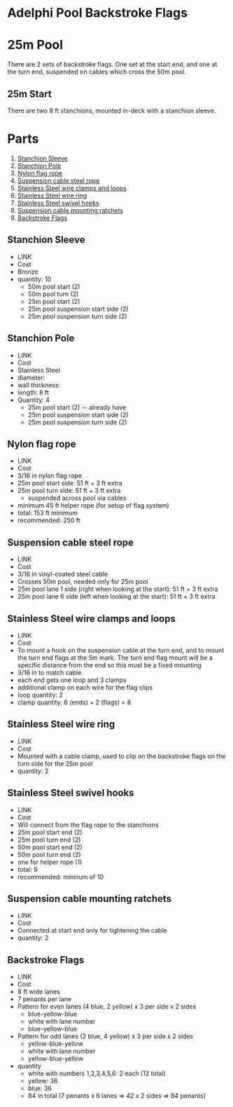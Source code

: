 # Adelphi Pool Backstroke Flags

# 25m Pool

There are 2 sets of backstroke flags. One set at the start end, and one at the turn end,
suspended on cables which cross the 50m pool.

## 25m Start

There are two 8 ft stanchions, mounted in-deck with a stanchion sleeve.

# Parts

1. [Stanchion Sleeve](#stanchion-sleeve)
1. [Stanchion Pole](#stanchion-pole)
1. [Nylon flag rope](#nylon-flag-rope)
1. [Suspension cable steel rope](#suspension-cable-steel-rope)
1. [Stainless Steel wire clamps and loops](#stainless-steel-wire-clamps-and-loops)
1. [Stainless Steel wire ring](#stainless-steel-wire-ring)
1. [Stainless Steel swivel hooks](#stainless-steel-swivel-hooks)
1. [Suspension cable mounting ratchets](#suspension-cable-mounting-ratchets)
1. [Backstroke Flags](#backstroke-flags)

##  Stanchion Sleeve
  * LINK
  * Cost
  * Bronze
  * quantity: 10
    * 50m pool start (2)
    * 50m pool turn (2)
    * 25m pool start (2)
    * 25m pool suspension start side (2)
    * 25m pool suspension turn side (2)

##  Stanchion Pole
  * LINK
  * Cost
  * Stainless Steel
  * diameter:
  * wall thickness:
  * length: 8 ft
  * Quantity: 4
    * 25m pool start (2) -- already have
    * 25m pool suspension start side (2)
    * 25m pool suspension turn side (2)

##  Nylon flag rope
  * LINK
  * Cost
  * 3/16 in nylon flag rope
  * 25m pool start side: 51 ft + 3 ft extra
  * 25m pool turn side: 51 ft + 3 ft extra
    * suspended across pool via cables
  * minimum 45 ft helper rope (for setup of flag system)
  * total: 153 ft minimum
  * recommended: 250 ft

##  Suspension cable steel rope
  * LINK
  * Cost
  * 3/16 in vinyl-coated steel cable
  * Crosses 50m pool, needed only for 25m pool
  * 25m pool lane 1 side (right when looking at the start): 51 ft + 3 ft extra
  * 25m pool lane 6 side (left when looking at the start): 51 ft + 3 ft extra

##  Stainless Steel wire clamps and loops
  * LINK
  * Cost
  * To mount a hook on the suspension cable at the turn end, and to mount the turn end flags at the 5m mark.   The turn
    end flag mount will be a specific distance from the end so this must be a fixed mounting
  * 3/16 in to match cable
  * each end gets one loop and 3 clamps
  * additional clamp on each wire for the flag clips
  * loop quantity: 2 
  * clamp quantity: 6 (ends) + 2 (flags) = 8

##  Stainless Steel wire ring
  * LINK
  * Cost
  * Mounted with a cable clamp, used to clip on the backstroke flags on the turn side for the 25m pool
  * quantity: 2
  
##  Stainless Steel swivel hooks
  * LINK
  * Cost
  * Will connect from the flag rope to the stanchions
  * 25m pool start end (2)
  * 25m pool turn end (2)
  * 50m pool start end (2)
  * 50m pool turn end (2)
  * one for helper rope (1)
  * total: 9
  * recommended: mininum of 10

##  Suspension cable mounting ratchets
  * LINK
  * Cost
  * Connected at start end only for tightening the cable
  * quantity: 2

##  Backstroke Flags
  * LINK
  * Cost
  * 8 ft wide lanes
  * 7 penants per lane
  * Pattern for even lanes (4 blue, 2 yellow) x 3 per side x 2 sides
    * blue-yellow-blue
    * white with lane number
    * blue-yellow-blue
  * Pattern for odd lanes (2 blue, 4 yellow) x 3 per side x 2 sides
    * yellow-blue-yellow
    * white with lane number
    * yellow-blue-yellow
  * quantity
    * white with numbers 1,2,3,4,5,6: 2 each (12 total)
    * yellow: 36
    * blue: 36
    * 84 in total (7 penants x 6 lanes => 42 x 2 sides  => 84 penants)
